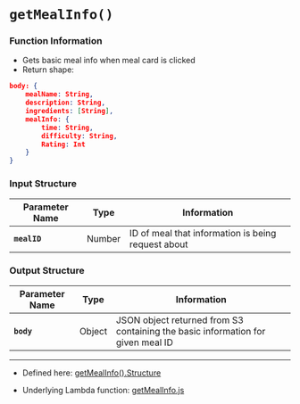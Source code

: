 # `getMealInfo()`

### Function Information

- Gets basic meal info when meal card is clicked
- Return shape:
```JSON
body: {
    mealName: String,
    description: String,
    ingredients: [String],
    mealInfo: {
        time: String,
        difficulty: String,
        Rating: Int
    }
}
```

### Input Structure

| Parameter Name | Type | Information |
| ----------- | ----------- | ----------- |
| **`mealID`** | Number | ID of meal that information is being request about |

### Output Structure

| Parameter Name | Type | Information |
| ----------- | ----------- | ----------- |
| **`body`** | Object | JSON object returned from S3 containing the basic information for given meal ID  |

___

- Defined here: [getMealInfo().Structure](https://github.com/bracketengineering/quick-meals/blob/2d5008af9118de94462c417512302639d0137e27/app/apiScripts/apiCalls/apiCaller.js#L89)

- Underlying Lambda function: [getMealInfo.js]()